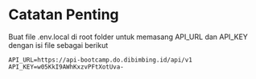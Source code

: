 # Catatan Penting

Buat file .env.local di root folder untuk memasang API_URL dan API_KEY dengan isi file sebagai berikut

<pre><code>API_URL=https://api-bootcamp.do.dibimbing.id/api/v1
API_KEY=w05KkI9AWhKxzvPFtXotUva-</code></pre>
